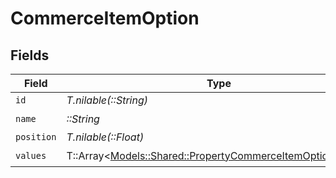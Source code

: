 # CommerceItemOption


## Fields

| Field                                                                                                                 | Type                                                                                                                  | Required                                                                                                              | Description                                                                                                           |
| --------------------------------------------------------------------------------------------------------------------- | --------------------------------------------------------------------------------------------------------------------- | --------------------------------------------------------------------------------------------------------------------- | --------------------------------------------------------------------------------------------------------------------- |
| `id`                                                                                                                  | *T.nilable(::String)*                                                                                                 | :heavy_minus_sign:                                                                                                    | N/A                                                                                                                   |
| `name`                                                                                                                | *::String*                                                                                                            | :heavy_check_mark:                                                                                                    | N/A                                                                                                                   |
| `position`                                                                                                            | *T.nilable(::Float)*                                                                                                  | :heavy_minus_sign:                                                                                                    | N/A                                                                                                                   |
| `values`                                                                                                              | T::Array<[Models::Shared::PropertyCommerceItemOptionValues](../../models/shared/propertycommerceitemoptionvalues.md)> | :heavy_check_mark:                                                                                                    | N/A                                                                                                                   |